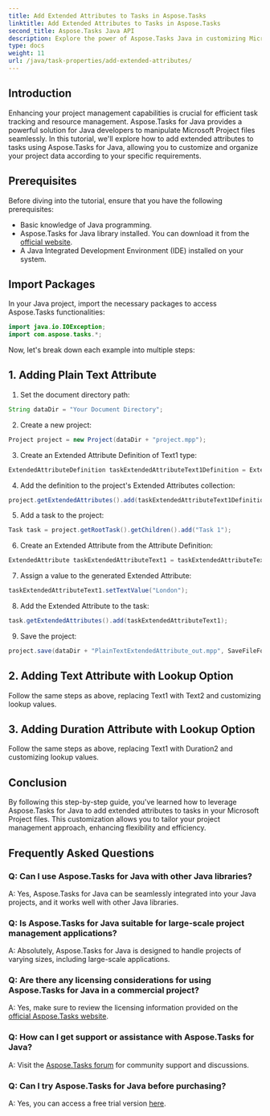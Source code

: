 ```yaml
---
title: Add Extended Attributes to Tasks in Aspose.Tasks
linktitle: Add Extended Attributes to Tasks in Aspose.Tasks
second_title: Aspose.Tasks Java API
description: Explore the power of Aspose.Tasks Java in customizing Microsoft Project files with extended attributes. Enhance your project management capabilities effortlessly.
type: docs
weight: 11
url: /java/task-properties/add-extended-attributes/
---
```

## Introduction
Enhancing your project management capabilities is crucial for efficient task tracking and resource management. Aspose.Tasks for Java provides a powerful solution for Java developers to manipulate Microsoft Project files seamlessly. In this tutorial, we'll explore how to add extended attributes to tasks using Aspose.Tasks for Java, allowing you to customize and organize your project data according to your specific requirements.
## Prerequisites
Before diving into the tutorial, ensure that you have the following prerequisites:
- Basic knowledge of Java programming.
- Aspose.Tasks for Java library installed. You can download it from the [official website](https://releases.aspose.com/tasks/java/).
- A Java Integrated Development Environment (IDE) installed on your system.
## Import Packages
In your Java project, import the necessary packages to access Aspose.Tasks functionalities:
```java
import java.io.IOException;
import com.aspose.tasks.*;
```
Now, let's break down each example into multiple steps:
## 1. Adding Plain Text Attribute
1. Set the document directory path:
```java
String dataDir = "Your Document Directory";
```
2. Create a new project:
```java
Project project = new Project(dataDir + "project.mpp");
```
3. Create an Extended Attribute Definition of Text1 type:
```java
ExtendedAttributeDefinition taskExtendedAttributeText1Definition = ExtendedAttributeDefinition.createTaskDefinition(CustomFieldType.Text, ExtendedAttributeTask.Text1, "Task City Name");
```
4. Add the definition to the project's Extended Attributes collection:
```java
project.getExtendedAttributes().add(taskExtendedAttributeText1Definition);
```
5. Add a task to the project:
```java
Task task = project.getRootTask().getChildren().add("Task 1");
```
6. Create an Extended Attribute from the Attribute Definition:
```java
ExtendedAttribute taskExtendedAttributeText1 = taskExtendedAttributeText1Definition.createExtendedAttribute();
```
7. Assign a value to the generated Extended Attribute:
```java
taskExtendedAttributeText1.setTextValue("London");
```
8. Add the Extended Attribute to the task:
```java
task.getExtendedAttributes().add(taskExtendedAttributeText1);
```
9. Save the project:
```java
project.save(dataDir + "PlainTextExtendedAttribute_out.mpp", SaveFileFormat.Mpp);
```
## 2. Adding Text Attribute with Lookup Option
Follow the same steps as above, replacing Text1 with Text2 and customizing lookup values.
## 3. Adding Duration Attribute with Lookup Option
Follow the same steps as above, replacing Text1 with Duration2 and customizing lookup values.
## Conclusion
By following this step-by-step guide, you've learned how to leverage Aspose.Tasks for Java to add extended attributes to tasks in your Microsoft Project files. This customization allows you to tailor your project management approach, enhancing flexibility and efficiency.
## Frequently Asked Questions
### Q: Can I use Aspose.Tasks for Java with other Java libraries?
A: Yes, Aspose.Tasks for Java can be seamlessly integrated into your Java projects, and it works well with other Java libraries.
### Q: Is Aspose.Tasks for Java suitable for large-scale project management applications?
A: Absolutely, Aspose.Tasks for Java is designed to handle projects of varying sizes, including large-scale applications.
### Q: Are there any licensing considerations for using Aspose.Tasks for Java in a commercial project?
A: Yes, make sure to review the licensing information provided on the [official Aspose.Tasks website](https://purchase.aspose.com/buy).
### Q: How can I get support or assistance with Aspose.Tasks for Java?
A: Visit the [Aspose.Tasks forum](https://forum.aspose.com/c/tasks/15) for community support and discussions.
### Q: Can I try Aspose.Tasks for Java before purchasing?
A: Yes, you can access a free trial version [here](https://releases.aspose.com/).
